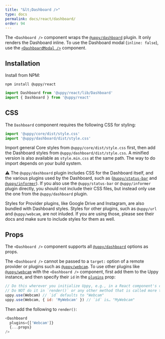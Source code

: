 ```yaml
---
title: "&lt;Dashboard />"
type: docs
permalink: docs/react/dashboard/
order: 94
---
```


The `<Dashboard />` component wraps the [`@uppy/dashboard`][] plugin. It only renders the Dashboard inline. To use the Dashboard modal (`inline: false`), use the [`<DashboardModal />`](/docs/react/dashboard-modal) component.

## Installation

Install from NPM:

```shell
npm install @uppy/react
```

```js
import Dashboard from '@uppy/react/lib/Dashboard'
import { Dashboard } from '@uppy/react'
```

## CSS

The `Dashboard` component requires the following CSS for styling:

```js
import '@uppy/core/dist/style.css'
import '@uppy/dashboard/dist/style.css'
```

Import general Core styles from `@uppy/core/dist/style.css` first, then add the Dashboard styles from `@uppy/dashboard/dist/style.css`. A minified version is also available as `style.min.css` at the same path. The way to do import depends on your build system.

⚠️ The `@uppy/dashboard` plugin includes CSS for the Dashboard itself, and the various plugins used by the Dashboard, such as ([`@uppy/status-bar`](/docs/status-bar) and [`@uppy/informer`](/docs/informer)). If you also use the `@uppy/status-bar` or `@uppy/informer` plugin directly, you should not include their CSS files, but instead only use the one from the `@uppy/dashboard` plugin.

Styles for Provider plugins, like Google Drive and Instagram, are also bundled with Dashboard styles. Styles for other plugins, such as `@uppy/url` and `@uppy/webcam`, are not inluded. If you are using those, please see their docs and make sure to include styles for them as well.

## Props

The `<Dashboard />` component supports all [`@uppy/dashboard`][] options as props.

The `<Dashboard />` cannot be passed to a `target:` option of a remote provider or plugins such as [`@uppy/webcam`][]. To use other plugins like [`@uppy/webcam`][] with the `<Dashboard />` component, first add them to the Uppy instance, and then specify their `id` in the [`plugins`](/docs/dashboard/#plugins) prop:

```js
// Do this wherever you initialize Uppy, e.g., in a React component's constructor method.
// Do NOT do it in `render()` or any other method that is called more than once!
uppy.use(Webcam) // `id` defaults to "Webcam"
uppy.use(Webcam, { id: 'MyWebcam' }) // `id` is… "MyWebcam"
```

Then add the following to `render()`:

```js
<Dashboard
  plugins={['Webcam']}
  {...props}
/>
```

[`@uppy/dashboard`]: /docs/dashboard/
[`@uppy/webcam`]: /docs/webcam/
